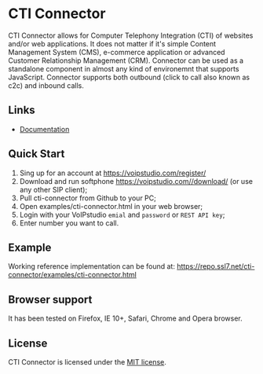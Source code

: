 # CTI Connector

CTI Connector allows for Computer Telephony Integration (CTI) of websites and/or web applications. It does not matter if it's simple Content Management System (CMS), e-commerce application or advanced Customer Relationship Management (CRM). Connector can be used as a standalone component in almost any kind of environemnt that supports JavaScript. Connector supports both outbound (click to call also known as c2c) and inbound calls.

## Links
* [Documentation](https://voipstudio.com/manual/Admin_Integrations-CTI-Connector/)

## Quick Start 

1. Sing up for an account at https://voipstudio.com/register/
2. Download and run softphone https://voipstudio.com//download/ (or use any other SIP client);
3. Pull cti-connector from Github to your PC;
4. Open examples/cti-connector.html in your web browser;
5. Login with your VoIPstudio `emial` and `password` or `REST API key`;
6. Enter number you want to call.


## Example  
Working reference implementation can be found at: https://repo.ssl7.net/cti-connector/examples/cti-connector.html
 
## Browser support

It has been tested on Firefox, IE 10+, Safari, Chrome and Opera browser.


## License

CTI Connector is licensed under the [MIT license](https://github.com/level7systems/cti-connector/raw/master/LICENSE).

